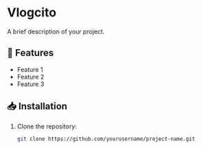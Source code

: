 # Vlogcito
A brief description of your project.  

## 🚀 Features  
- Feature 1  
- Feature 2  
- Feature 3  

## 📥 Installation  
1. Clone the repository:  
   ```bash
   git clone https://github.com/yourusername/project-name.git
